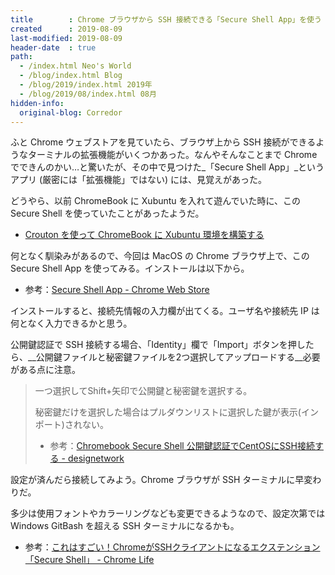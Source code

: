 ```yaml
---
title        : Chrome ブラウザから SSH 接続できる「Secure Shell App」を使う
created      : 2019-08-09
last-modified: 2019-08-09
header-date  : true
path:
  - /index.html Neo's World
  - /blog/index.html Blog
  - /blog/2019/index.html 2019年
  - /blog/2019/08/index.html 08月
hidden-info:
  original-blog: Corredor
---
```


ふと Chrome ウェブストアを見ていたら、ブラウザ上から SSH 接続ができるようなターミナルの拡張機能がいくつかあった。なんやそんなことまで Chrome でできんのかい…と驚いたが、その中で見つけた_「Secure Shell App」_というアプリ (厳密には「拡張機能」ではない) には、見覚えがあった。

どうやら、以前 ChromeBook に Xubuntu を入れて遊んでいた時に、この Secure Shell を使っていたことがあったようだ。

- [Crouton を使って ChromeBook に Xubuntu 環境を構築する](/blog/2017/01/08-02.html)

何となく馴染みがあるので、今回は MacOS の Chrome ブラウザ上で、この Secure Shell App を使ってみる。インストールは以下から。

- 参考：[Secure Shell App - Chrome Web Store](https://chrome.google.com/webstore/detail/secure-shell-app/pnhechapfaindjhompbnflcldabbghjo)

インストールすると、接続先情報の入力欄が出てくる。ユーザ名や接続先 IP は何となく入力できるかと思う。

公開鍵認証で SSH 接続する場合、「Identity」欄で「Import」ボタンを押したら、__公開鍵ファイルと秘密鍵ファイルを2つ選択してアップロードする__必要がある点に注意。

> 一つ選択してShift+矢印で公開鍵と秘密鍵を選択する。
> 
> 秘密鍵だけを選択した場合はプルダウンリストに選択した鍵が表示(インポート)されない。
> 
> - 参考：[Chromebook Secure Shell 公開鍵認証でCentOSにSSH接続する - designetwork](https://designetwork.daichi703n.com/entry/2017/02/02/public-ssh-on-chromebook)

設定が済んだら接続してみよう。Chrome ブラウザが SSH ターミナルに早変わりだ。

多少は使用フォントやカラーリングなども変更できるようなので、設定次第では Windows GitBash を超える SSH ターミナルになるかも。

- 参考：[これはすごい！ChromeがSSHクライアントになるエクステンション「Secure Shell」 - Chrome Life](http://www.chrome-life.com/chrome/5103/)
